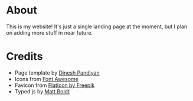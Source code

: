 # About
This is my website! It's just a single landing page at the moment, but I plan on adding more stuff in near future.

# Credits
- Page template by [Dinesh Pandiyan](https://github.com/flexdinesh/dev-landing-page)
- Icons from [Font Awesome](https://fontawesome.com/)
- Favicon from [FlatIcon by Freepik](https://www.flaticon.com/free-icon/programming_3721726?term=coding&page=1&position=32&page=1&position=32&related_id=3721726&origin=tag)
- Typed.js by [Matt Boldt](https://github.com/mattboldt/typed.js/https://github.com/mattboldt/typed.js/)
